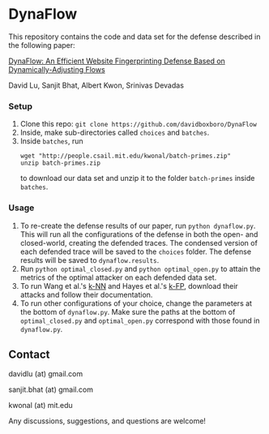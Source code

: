 # DynaFlow

This repository contains the code and data set for the defense described in the following paper:

[DynaFlow: An Efficient Website Fingerprinting Defense Based on Dynamically-Adjusting Flows](http://people.csail.mit.edu/devadas/pubs/wpes18.pdf)

David Lu, Sanjit Bhat, Albert Kwon, Srinivas Devadas 

### Setup  
1. Clone this repo: ```git clone https://github.com/davidboxboro/DynaFlow```
2. Inside, make sub-directories called ```choices``` and ```batches```.
3. Inside ```batches```, run 
   ```shell
   wget "http://people.csail.mit.edu/kwonal/batch-primes.zip"
   unzip batch-primes.zip
   ```
   to download our data set and unzip it to the folder ```batch-primes``` inside ```batches```.  

### Usage
1. To re-create the defense results of our paper, run ```python dynaflow.py```. This will run all the configurations of the defense in both the open- and closed-world, creating the defended traces. The condensed version of each defended trace will be saved to the ```choices``` folder. The defense results will be saved to ```dynaflow.results```.
2. Run ```python optimal_closed.py``` and ```python optimal_open.py``` to attain the metrics of the optimal attacker on each defended data set. 
4. To run Wang et al.'s [k-NN](https://www.cse.ust.hk/~taow/wf/attacks/) and Hayes et al.'s [k-FP](https://github.com/jhayes14/k-FP), download their attacks and follow their documentation.  
5. To run other configurations of your choice, change the parameters at the bottom of ```dynaflow.py```. Make sure the paths at the bottom of ```optimal_closed.py``` and ```optimal_open.py``` correspond with those found in ```dynaflow.py```. 

## Contact
davidlu (at) gmail.com

sanjit.bhat (at) gmail.com

kwonal (at) mit.edu

Any discussions, suggestions, and questions are welcome!
